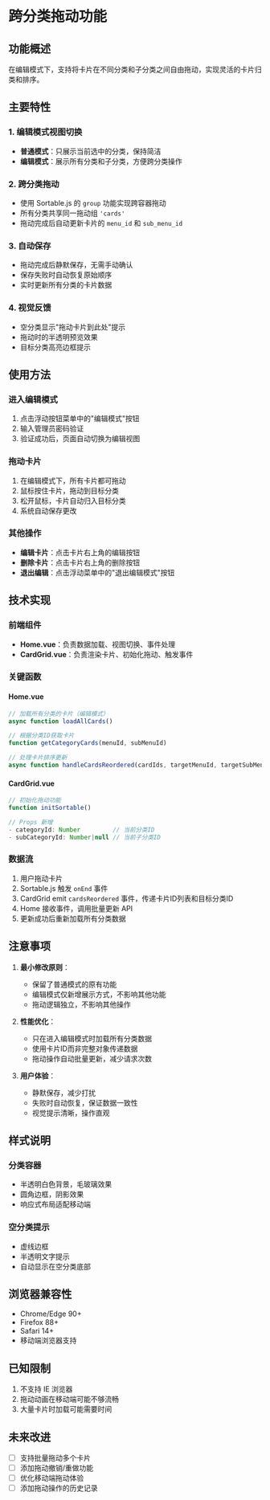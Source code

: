 # 跨分类拖动功能

## 功能概述

在编辑模式下，支持将卡片在不同分类和子分类之间自由拖动，实现灵活的卡片归类和排序。

## 主要特性

### 1. 编辑模式视图切换
- **普通模式**：只展示当前选中的分类，保持简洁
- **编辑模式**：展示所有分类和子分类，方便跨分类操作

### 2. 跨分类拖动
- 使用 Sortable.js 的 `group` 功能实现跨容器拖动
- 所有分类共享同一拖动组 `'cards'`
- 拖动完成后自动更新卡片的 `menu_id` 和 `sub_menu_id`

### 3. 自动保存
- 拖动完成后静默保存，无需手动确认
- 保存失败时自动恢复原始顺序
- 实时更新所有分类的卡片数据

### 4. 视觉反馈
- 空分类显示"拖动卡片到此处"提示
- 拖动时的半透明预览效果
- 目标分类高亮边框提示

## 使用方法

### 进入编辑模式
1. 点击浮动按钮菜单中的"编辑模式"按钮
2. 输入管理员密码验证
3. 验证成功后，页面自动切换为编辑视图

### 拖动卡片
1. 在编辑模式下，所有卡片都可拖动
2. 鼠标按住卡片，拖动到目标分类
3. 松开鼠标，卡片自动归入目标分类
4. 系统自动保存更改

### 其他操作
- **编辑卡片**：点击卡片右上角的编辑按钮
- **删除卡片**：点击卡片右上角的删除按钮
- **退出编辑**：点击浮动菜单中的"退出编辑模式"按钮

## 技术实现

### 前端组件
- **Home.vue**：负责数据加载、视图切换、事件处理
- **CardGrid.vue**：负责渲染卡片、初始化拖动、触发事件

### 关键函数

#### Home.vue
```javascript
// 加载所有分类的卡片（编辑模式）
async function loadAllCards()

// 根据分类ID获取卡片
function getCategoryCards(menuId, subMenuId)

// 处理卡片排序更新
async function handleCardsReordered(cardIds, targetMenuId, targetSubMenuId)
```

#### CardGrid.vue
```javascript
// 初始化拖动功能
function initSortable()

// Props 新增
- categoryId: Number         // 当前分类ID
- subCategoryId: Number|null // 当前子分类ID
```

### 数据流
1. 用户拖动卡片
2. Sortable.js 触发 `onEnd` 事件
3. CardGrid emit `cardsReordered` 事件，传递卡片ID列表和目标分类ID
4. Home 接收事件，调用批量更新 API
5. 更新成功后重新加载所有分类数据

## 注意事项

1. **最小修改原则**：
   - 保留了普通模式的原有功能
   - 编辑模式仅新增展示方式，不影响其他功能
   - 拖动逻辑独立，不影响其他操作

2. **性能优化**：
   - 只在进入编辑模式时加载所有分类数据
   - 使用卡片ID而非完整对象传递数据
   - 拖动操作自动批量更新，减少请求次数

3. **用户体验**：
   - 静默保存，减少打扰
   - 失败时自动恢复，保证数据一致性
   - 视觉提示清晰，操作直观

## 样式说明

### 分类容器
- 半透明白色背景，毛玻璃效果
- 圆角边框，阴影效果
- 响应式布局适配移动端

### 空分类提示
- 虚线边框
- 半透明文字提示
- 自动显示在空分类底部

## 浏览器兼容性

- Chrome/Edge 90+
- Firefox 88+
- Safari 14+
- 移动端浏览器支持

## 已知限制

1. 不支持 IE 浏览器
2. 拖动动画在移动端可能不够流畅
3. 大量卡片时加载可能需要时间

## 未来改进

- [ ] 支持批量拖动多个卡片
- [ ] 添加拖动撤销/重做功能
- [ ] 优化移动端拖动体验
- [ ] 添加拖动操作的历史记录
